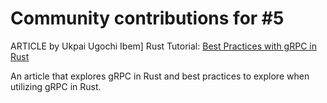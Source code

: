 # Community contributions for #5

ARTICLE by Ukpai Ugochi Ibem] Rust Tutorial: [Best Practices with gRPC in Rust](https://hannysblog.netlify.app/rusty/rusty2)

An article that explores gRPC in Rust and best practices to explore when utilizing gRPC in Rust.
